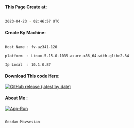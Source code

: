 
   
#### This Page Create at:

```bash

2023-04-23 - 02:46:57 UTC

```

#### Create By Machine:

```bash

Host Name : fv-az341-120

platform  : Linux-5.15.0-1035-azure-x86_64-with-glibc2.34

Ip Local  : 10.1.0.87

```
#### Download This code Here:

[![GitHub release (latest by date)](https://img.shields.io/github/v/release/Gosdan-Movsesian/Gosdan?style=for-the-badge&label=Download)](https://github.com/Gosdan-Movsesian/Gosdan/releases) 

</p> 

#### About Me :

[![App-Run](https://github.com/Gosdan-Movsesian/Gosdan/actions/workflows/App-Run.yml/badge.svg)](https://github.com/Gosdan-Movsesian/Gosdan/actions/workflows/App-Run.yml)

```bash

Gosdan-Movsesian

```


